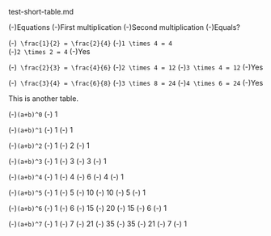 test-short-table.md

(-)Equations 
(-)First multiplication 
(-)Second multiplication 
(-)Equals?

(-)`` \frac{1}{2} = \frac{2}{4}`` 
(-)``1 \times 4 = 4``  
(-)``2 \times 2 = 4`` 
(-)Yes

(-)`` \frac{2}{3} = \frac{4}{6}`` 
(-)``2 \times 4 = 12`` 
(-)``3 \times 4 = 12`` 
(-)Yes

(-)`` \frac{3}{4} = \frac{6}{8}`` 
(-)``3 \times 8 = 24`` 
(-)``4 \times 6 = 24`` 
(-)Yes

This is another table.

(-)``(a+b)^0`` 
(-) 1 

(-)``(a+b)^1`` 
(-) 1 
(-) 1 

(-)``(a+b)^2`` 
(-) 1 
(-) 2 
(-) 1 

(-)``(a+b)^3`` 
(-) 1 
(-) 3 
(-) 3 
(-) 1 

(-)``(a+b)^4`` 
(-) 1 
(-) 4 
(-) 6 
(-) 4 
(-) 1 

(-)``(a+b)^5`` 
(-) 1 
(-) 5 
(-) 10
(-) 10
(-) 5 
(-) 1 

(-)``(a+b)^6`` 
(-) 1 
(-) 6 
(-) 15
(-) 20
(-) 15
(-) 6 
(-) 1 

(-)``(a+b)^7`` 
(-) 1 
(-) 7 
(-) 21
(-) 35
(-) 35
(-) 21
(-) 7 
(-) 1

